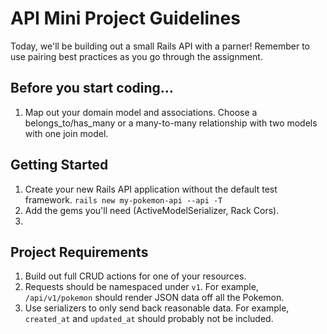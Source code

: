 # API Mini Project Guidelines

Today, we'll be building out a small Rails API with a parner! Remember to use pairing best practices as you go through the assignment. 

## Before you start coding...

1. Map out your domain model and associations. Choose a belongs_to/has_many or a many-to-many relationship with two models with one join model.

## Getting Started
1. Create your new Rails API application without the default test framework. `rails new my-pokemon-api --api -T` 
2. Add the gems you'll need (ActiveModelSerializer, Rack Cors). 
3. 

## Project Requirements

1. Build out full CRUD actions for one of your resources. 
2. Requests should be namespaced under `v1`. For example, `/api/v1/pokemon` should render JSON data off all the Pokemon.
3. Use serializers to only send back reasonable data. For example, `created_at` and `updated_at` should probably not be included. 
